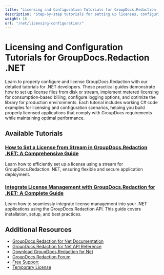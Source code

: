 ```yaml
---
title: "Licensing and Configuration Tutorials for GroupDocs.Redaction .NET"
description: "Step-by-step tutorials for setting up licenses, configuring GroupDocs.Redaction, and implementing metered licensing in .NET applications."
weight: 16
url: "/net/licensing-configuration/"
---
```


# Licensing and Configuration Tutorials for GroupDocs.Redaction .NET

Learn to properly configure and license GroupDocs.Redaction with our detailed tutorials for .NET developers. These practical guides demonstrate how to set up license files from disk or stream, implement metered licensing for consumption-based billing, configure logging options, and optimize the library for production environments. Each tutorial includes working C# code examples for licensing and configuration scenarios, helping you build properly licensed applications that comply with GroupDocs requirements while maintaining optimal performance.

## Available Tutorials

### [How to Set a License from Stream in GroupDocs.Redaction .NET&#58; A Comprehensive Guide](./groupdocs-redaction-net-license-stream-setup/)
Learn how to efficiently set up a license using a stream for GroupDocs.Redaction .NET, ensuring flexible and secure application deployment.

### [Integrate License Management with GroupDocs.Redaction for .NET&#58; A Complete Guide](./groupdocs-redaction-license-management-net/)
Learn how to seamlessly integrate license management into your .NET applications using the GroupDocs.Redaction API. This guide covers installation, setup, and best practices.

## Additional Resources

- [GroupDocs.Redaction for Net Documentation](https://docs.groupdocs.com/redaction/net/)
- [GroupDocs.Redaction for Net API Reference](https://reference.groupdocs.com/redaction/net/)
- [Download GroupDocs.Redaction for Net](https://releases.groupdocs.com/redaction/net/)
- [GroupDocs.Redaction Forum](https://forum.groupdocs.com/c/redaction)
- [Free Support](https://forum.groupdocs.com/)
- [Temporary License](https://purchase.groupdocs.com/temporary-license/)
